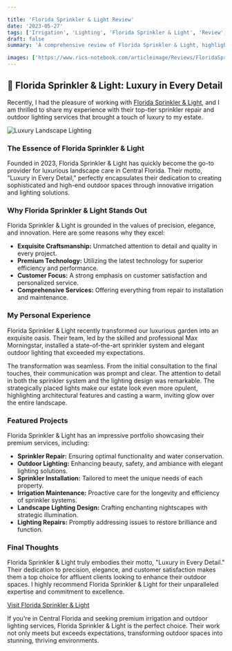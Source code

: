 ```yaml
---

title: 'Florida Sprinkler & Light Review'
date: '2023-05-27'
tags: ['Irrigation', 'Lighting', 'Florida Sprinkler & Light', 'Review', 'Luxury Landscape']
draft: false
summary: 'A comprehensive review of Florida Sprinkler & Light, highlighting their premium irrigation and outdoor lighting services in Central Florida.'

images: ['https://www.rics-notebook.com/articleimage/Reviews/FloridaSprinklerLight.webp', 'https://www.floridasprinklerlight.com/FSL_logo.jpg']
---
```


## 🌟 Florida Sprinkler & Light: Luxury in Every Detail

Recently, I had the pleasure of working with [Florida Sprinkler & Light](https://www.floridasprinklerlight.com/), and I am thrilled to share my experience with their top-tier sprinkler repair and outdoor lighting services that brought a touch of luxury to my estate.

![Luxury Landscape Lighting](https://www.floridasprinklerlight.com/FSL_logo.jpg)

### The Essence of Florida Sprinkler & Light

Founded in 2023, Florida Sprinkler & Light has quickly become the go-to provider for luxurious landscape care in Central Florida. Their motto, "Luxury in Every Detail," perfectly encapsulates their dedication to creating sophisticated and high-end outdoor spaces through innovative irrigation and lighting solutions.

### Why Florida Sprinkler & Light Stands Out

Florida Sprinkler & Light is grounded in the values of precision, elegance, and innovation. Here are some reasons why they excel:

- **Exquisite Craftsmanship:** Unmatched attention to detail and quality in every project.
- **Premium Technology:** Utilizing the latest technology for superior efficiency and performance.
- **Customer Focus:** A strong emphasis on customer satisfaction and personalized service.
- **Comprehensive Services:** Offering everything from repair to installation and maintenance.

### My Personal Experience

Florida Sprinkler & Light recently transformed our luxurious garden into an exquisite oasis. Their team, led by the skilled and professional Max Morningstar, installed a state-of-the-art sprinkler system and elegant outdoor lighting that exceeded my expectations.

The transformation was seamless. From the initial consultation to the final touches, their communication was prompt and clear. The attention to detail in both the sprinkler system and the lighting design was remarkable. The strategically placed lights make our estate look even more opulent, highlighting architectural features and casting a warm, inviting glow over the entire landscape.

### Featured Projects

Florida Sprinkler & Light has an impressive portfolio showcasing their premium services, including:

- **Sprinkler Repair:** Ensuring optimal functionality and water conservation.
- **Outdoor Lighting:** Enhancing beauty, safety, and ambiance with elegant lighting solutions.
- **Sprinkler Installation:** Tailored to meet the unique needs of each property.
- **Irrigation Maintenance:** Proactive care for the longevity and efficiency of sprinkler systems.
- **Landscape Lighting Design:** Crafting enchanting nightscapes with strategic illumination.
- **Lighting Repairs:** Promptly addressing issues to restore brilliance and function.

### Final Thoughts

Florida Sprinkler & Light truly embodies their motto, "Luxury in Every Detail." Their dedication to precision, elegance, and customer satisfaction makes them a top choice for affluent clients looking to enhance their outdoor spaces. I highly recommend Florida Sprinkler & Light for their unparalleled expertise and commitment to excellence.

[Visit Florida Sprinkler & Light](https://www.floridasprinklerlight.com/)

If you're in Central Florida and seeking premium irrigation and outdoor lighting services, Florida Sprinkler & Light is the perfect choice. Their work not only meets but exceeds expectations, transforming outdoor spaces into stunning, thriving environments.
